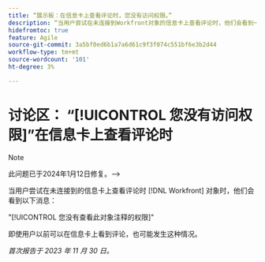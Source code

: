 ```yaml
---
title: “展示板：在信息卡上查看评论时，您没有访问权限。”
description: “当用户尝试在未连接到Workfront对象的信息卡上查看评论时，他们会看到一条错误消息。”
hidefromtoc: true
feature: Agile
source-git-commit: 3a5bf0ed6b1a7a6d61c9f3f074c551bf6e3b2d44
workflow-type: tm+mt
source-wordcount: '101'
ht-degree: 3%

---
```



# 讨论区： “[!UICONTROL 您没有访问权限]”在信息卡上查看评论时

>[!NOTE]
>
>此问题已于2024年1月12日修复。—>

当用户尝试在未连接到的信息卡上查看评论时 [!DNL Workfront] 对象时，他们会看到以下消息：

&quot;[!UICONTROL 您没有查看此对象注释的权限]&quot;

即使用户以前可以在信息卡上看到评论，也可能发生这种情况。

_首次报告于 2023 年 11 月 30 日。_

